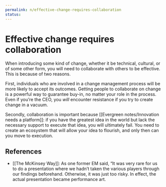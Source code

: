 ```yaml
---
permalink: n/effective-change-requires-collaboration
status: 
---
```

# Effective change requires collaboration

When introducing some kind of change, whether it be technical, cultural, or of some other form, you will need to collaborate with others to be effective. This is because of two reasons.

First, individuals who are involved in a change management process will be more likely to accept its outcomes. Getting people to collaborate on change is a powerful way to guarantee buy-in, no matter your role in the process. Even if you’re the CEO, you _will_ encounter resistance if you try to create change in a vacuum.

Secondly, collaboration is important because [[Evergreen notes/Innovation needs a platform]]: if you have the greatest idea in the world but lack the necessary support to execute that idea, you will ultimately fail. You need to create an ecosystem that will allow your idea to flourish, and only then can you move to execution.

## References

- [[The McKinsey Way]]: As one former EM said, “It was very rare for us to do a presentation where we hadn’t taken the various players through our findings beforehand. Otherwise, it was just too risky. In effect, the actual presentation became performance art.

